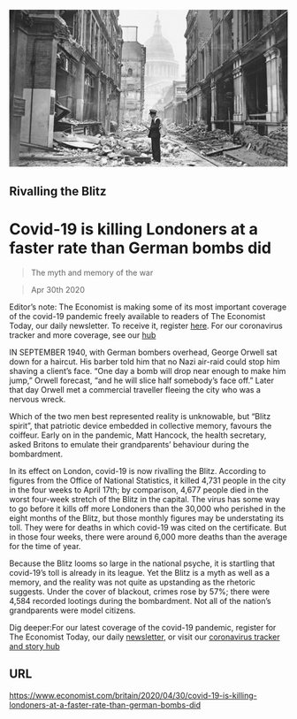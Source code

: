 ![](./images/20200502_BRP001.jpg)

## Rivalling the Blitz

# Covid-19 is killing Londoners at a faster rate than German bombs did

> The myth and memory of the war

> Apr 30th 2020

Editor’s note: The Economist is making some of its most important coverage of the covid-19 pandemic freely available to readers of The Economist Today, our daily newsletter. To receive it, register [here](https://www.economist.com//newslettersignup). For our coronavirus tracker and more coverage, see our [hub](https://www.economist.com//coronavirus)

IN SEPTEMBER 1940, with German bombers overhead, George Orwell sat down for a haircut. His barber told him that no Nazi air-raid could stop him shaving a client’s face. “One day a bomb will drop near enough to make him jump,” Orwell forecast, “and he will slice half somebody’s face off.” Later that day Orwell met a commercial traveller fleeing the city who was a nervous wreck.

Which of the two men best represented reality is unknowable, but “Blitz spirit”, that patriotic device embedded in collective memory, favours the coiffeur. Early on in the pandemic, Matt Hancock, the health secretary, asked Britons to emulate their grandparents’ behaviour during the bombardment.

In its effect on London, covid-19 is now rivalling the Blitz. According to figures from the Office of National Statistics, it killed 4,731 people in the city in the four weeks to April 17th; by comparison, 4,677 people died in the worst four-week stretch of the Blitz in the capital. The virus has some way to go before it kills off more Londoners than the 30,000 who perished in the eight months of the Blitz, but those monthly figures may be understating its toll. They were for deaths in which covid-19 was cited on the certificate. But in those four weeks, there were around 6,000 more deaths than the average for the time of year.

Because the Blitz looms so large in the national psyche, it is startling that covid-19’s toll is already in its league. Yet the Blitz is a myth as well as a memory, and the reality was not quite as upstanding as the rhetoric suggests. Under the cover of blackout, crimes rose by 57%; there were 4,584 recorded lootings during the bombardment. Not all of the nation’s grandparents were model citizens.

Dig deeper:For our latest coverage of the covid-19 pandemic, register for The Economist Today, our daily [newsletter](https://www.economist.com//newslettersignup), or visit our [coronavirus tracker and story hub](https://www.economist.com//coronavirus)

## URL

https://www.economist.com/britain/2020/04/30/covid-19-is-killing-londoners-at-a-faster-rate-than-german-bombs-did
